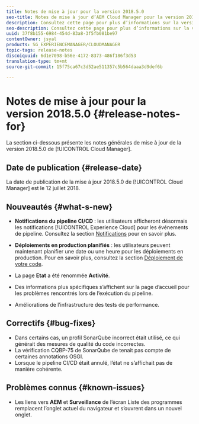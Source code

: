 ```yaml
---
title: Notes de mise à jour pour la version 2018.5.0
seo-title: Notes de mise à jour d’AEM Cloud Manager pour la version 2018.5.0
description: Consultez cette page pour plus d’informations sur la version 2018.5.0 de Cloud Manager.
seo-description: Consultez cette page pour plus d’informations sur la version 2018.5.0 d’AEM Cloud Manager.
uuid: 37f8b155-6984-454d-83a8-3f5fb081be97
contentOwner: jsyal
products: SG_EXPERIENCEMANAGER/CLOUDMANAGER
topic-tags: release-notes
discoiquuid: 6d1e7098-b56e-4172-8373-486f186f3d53
translation-type: tm+mt
source-git-commit: 15f75ca67c3d52ae511357c5b564daaa3d9def6b

---
```



# Notes de mise à jour pour la version 2018.5.0 {#release-notes-for}

La section ci-dessous présente les notes générales de mise à jour de la version 2018.5.0 de [!UICONTROL Cloud Manager].

## Date de publication {#release-date}

La date de publication de la mise à jour 2018.5.0 de [!UICONTROL Cloud Manager] est le 12 juillet 2018.

## Nouveautés {#what-s-new}

* **Notifications du pipeline CI/CD** : les utilisateurs afficheront désormais les notifications [!UICONTROL Experience Cloud] pour les événements de pipeline. Consultez la section [Notifications](notifications.md) pour en savoir plus.

* **Déploiements en production planifiés** : les utilisateurs peuvent maintenant planifier une date ou une heure pour les déploiements en production. Pour en savoir plus, consultez la section [Déploiement de votre code](deploying-code.md).

* La page **Etat** a été renommée **Activité**.

* Des informations plus spécifiques s’affichent sur la page d’accueil pour les problèmes rencontrés lors de l’exécution du pipeline.
* Améliorations de l’infrastructure des tests de performance.

## Correctifs {#bug-fixes}

* Dans certains cas, un profil SonarQube incorrect était utilisé, ce qui générait des mesures de qualité du code incorrectes.
* La vérification CQBP-75 de SonarQube de tenait pas compte de certaines annotations OSGI.
* Lorsque le pipeline CI/CD était annulé, l’état ne s’affichait pas de manière cohérente.

## Problèmes connus {#known-issues}

* Les liens vers **AEM** et **Surveillance** de l’écran Liste des programmes remplacent l’onglet actuel du navigateur et s’ouvrent dans un nouvel onglet.

